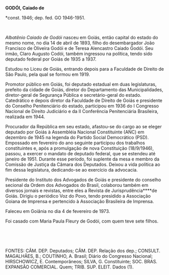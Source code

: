 **GODÓI, Caiado de**

\*const. 1946; dep. fed. GO 1946-1951.

 

*Albatênio Caiado de Godói* nasceu em Goiás, então capital do estado do
mesmo nome, no dia 14 de abril de 1893, filho do desembargador João
Francisco de Oliveira Godói e de Teresa Alencastro Caiado Godói. Seu
irmão, Claro Augusto Codói, também ingressou na política, tendo sido
deputado federal por Goiás de 1935 a 1937.

Estudou no Liceu de Goiás, entrando depois para a Faculdade de Direito
de São Paulo, pela qual se formou em 1919.

Promotor público em Goiás, foi deputado estadual em duas legislaturas,
prefeito da cidade de Goiás, diretor do Departamento das
Municipalidades, diretor-geral de Segurança Pública e secretário-geral
do estado. Catedrático e depois diretor da Faculdade de Direito de Goiás
e presidente do Conselho Penitenciário do estado, participou em 1936 do
I Congresso Nacional de Direito Judiciário e da II Conferência
Penitenciária Brasileira, realizada em 1944.

Procurador da República em seu estado, afastou-se do cargo ao se eleger
deputado por Goiás à Assembléia Nacional Constituinte (ANC) em dezembro
de 1945 na legenda do Partido Social Democrático (PSD). Empossado em
fevereiro do ano seguinte participou dos trabalhos constituintes e, após
a promulgação de nova Constituição (18/9/1946), passou, a exercer o
mandato de deputado federal, que se estendeu até janeiro de 1951.
Durante esse período, foi suplente da mesa e membro da Comissão de
Justiça da Câmara dos Deputados. Deixou a vida política ao fim dessa
legislatura, dedicando-se ao exercício da advocacia.

Presidente do Instituto dos Advogados de Goiás e presidente do conselho
secional da Ordem dos Advogados do Brasil, colaborou também em diversos
jornais e revistas, entre eles a Revista de Jurisprudência****de Goiás.
Dirigiu o periódico Voz do Povo, tendo presidido a Associação Goiana de
Imprensa e pertencido à Associação Brasileira de Imprensa.

Faleceu em Goiânia no dia 4 de fevereiro de 1973.

Foi casado com Maria Paula Fleury de Godói, com quem teve sete filhos.

 

 

FONTES: CÂM. DEP. Deputados; CÂM. DEP. Relação dos dep.; CONSULT.
MAGALHÃES, B.; COUTINHO, A. Brasil; Diário do Congresso Nacional;
HIRSCHOWICZ, E. Contemporâneos; SILVA, G. Constituinte; SOC. BRAS.
EXPANSÃO COMERCIAL. Quem; TRIB. SUP. ELEIT. Dados (1).

 
